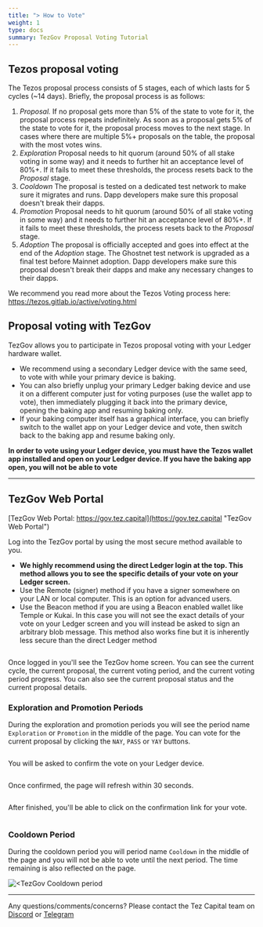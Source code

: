 ```yaml
---
title: "> How to Vote"
weight: 1
type: docs
summary: TezGov Proposal Voting Tutorial
---
```


## Tezos proposal voting

The Tezos proposal process consists of 5 stages, each of which lasts for 5 cycles (~14 days). Briefly, the proposal process is as follows:
1. *Proposal.* If no proposal gets more than 5% of the state to vote for it, the proposal process repeats indefinitely. As soon as a proposal gets 5% of the state to vote for it, the proposal process moves to the next stage. In cases where there are multiple 5%+ proposals on the table, the proposal with the most votes wins.
2. *Exploration* Proposal needs to hit quorum (around 50% of all stake voting in some way) and it needs to further hit an acceptance level of 80%+. If it fails to meet these thresholds, the process resets back to the *Proposal* stage.
3. *Cooldown* The proposal is tested on a dedicated test network to make sure it migrates and runs. Dapp developers make sure this proposal doesn't break their dapps.
4. *Promotion* Proposal needs to hit quorum (around 50% of all stake voting in some way) and it needs to further hit an acceptance level of 80%+. If it fails to meet these thresholds, the process resets back to the *Proposal* stage.
5. *Adoption* The proposal is officially accepted and goes into effect at the end of the *Adoption* stage. The Ghostnet test network is upgraded as a final test before Mainnet adoption. Dapp developers make sure this proposal doesn't break their dapps and make any necessary changes to their dapps.

We recommend you read more about the Tezos Voting process here: https://tezos.gitlab.io/active/voting.html

## Proposal voting with TezGov

TezGov allows you to participate in Tezos proposal voting with your Ledger hardware wallet. 

* We recommend using a secondary Ledger device with the same seed, to vote with while your primary device is baking. 
* You can also briefly unplug your primary Ledger baking device and use it on a different computer just for voting purposes (use the wallet app to vote), then immediately plugging it back into the primary device, opening the baking app and resuming baking only.
* If your baking computer itself has a graphical interface, you can briefly switch to the wallet app on your Ledger device and vote, then switch back to the baking app and resume baking only.

**In order to vote using your Ledger device, you must have the Tezos wallet app installed and open on your Ledger device. If you have the baking app open, you will not be able to vote**

---

## TezGov Web Portal

[TezGov Web Portal: https://gov.tez.capital](https://gov.tez.capital "TezGov Web Portal")

Log into the TezGov portal by using the most secure method available to you. 

* **We highly recommend using the direct Ledger login at the top. This method allows you to see the specific details of your vote on your Ledger screen.**
* Use the Remote (signer) method if you have a signer somewhere on your LAN or local computer. This is an option for advanced users. 
* Use the Beacon method if you are using a Beacon enabled wallet like Temple or Kukai. In this case you will not see the exact details of your vote on your Ledger screen and you will instead be asked to sign an arbitrary blob message. This method also works fine but it is inherently less secure than the direct Ledger method

![<TezGov login home screen>](/tezgov/tutorial/tezgovHome.png) 

Once logged in you'll see the TezGov home screen. You can see the current cycle, the current proposal, the current voting period, and the current voting period progress. You can also see the current proposal status and the current proposal details.

### Exploration and Promotion Periods
During the exploration and promotion periods you will see the period name `Exploration` or `Promotion` in the middle of the page. You can vote for the current proposal by clicking the `NAY`, `PASS` or `YAY` buttons.

![<TezGov login home screen>](/tezgov/tutorial/tezgovPromotion.png)

 You will be asked to confirm the vote on your Ledger device. 

![<TezGov login home screen>](/tezgov/tutorial/tezgovPromotionConfirm.png)

Once confirmed, the page will refresh within 30 seconds.

![<TezGov login home screen>](/tezgov/tutorial/tezgovPromotionConfirm2.png)

After finished, you'll be able to click on the confirmation link for your vote.

![<TezGov login home screen>](/tezgov/tutorial/tezgovPromotionConfirm3.png)

### Cooldown Period
During the cooldown period you will period name `Cooldown` in the middle of the page and you will not be able to vote until the next period. The time remaining is also reflected on the page.

![<TezGov Cooldown period](/tezgov/tutorial/tezgovCooldown.png) 


---

Any questions/comments/concerns? Please contact the Tez Capital team on
[Discord](https://discord.gg/cVGMA4MaNM) or [Telegram](https://t.me/tezcapital) 